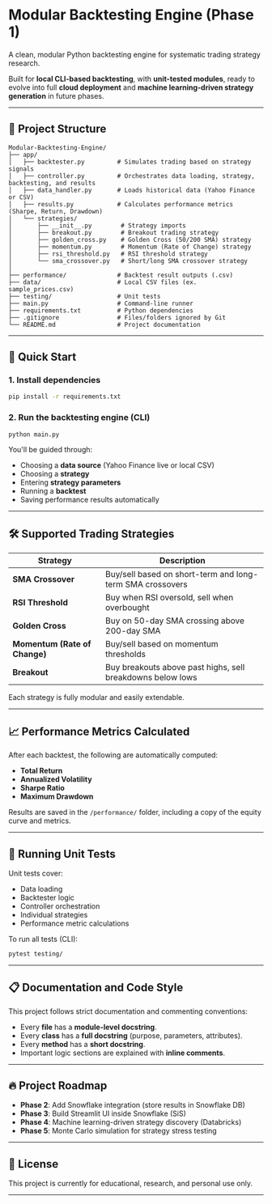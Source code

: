 # Modular Backtesting Engine (Phase 1)

A clean, modular Python backtesting engine for systematic trading strategy research.

Built for **local CLI-based backtesting**, with **unit-tested modules**, ready to evolve into full **cloud deployment** and **machine learning-driven strategy generation** in future phases.

---

## 📂 Project Structure

```plaintext
Modular-Backtesting-Engine/
├── app/
│   ├── backtester.py         # Simulates trading based on strategy signals
│   ├── controller.py         # Orchestrates data loading, strategy, backtesting, and results
│   ├── data_handler.py       # Loads historical data (Yahoo Finance or CSV)
│   ├── results.py            # Calculates performance metrics (Sharpe, Return, Drawdown)
│   └── strategies/
│       ├── __init__.py        # Strategy imports
│       ├── breakout.py        # Breakout trading strategy
│       ├── golden_cross.py    # Golden Cross (50/200 SMA) strategy
│       ├── momentum.py        # Momentum (Rate of Change) strategy
│       ├── rsi_threshold.py   # RSI threshold strategy
│       └── sma_crossover.py   # Short/long SMA crossover strategy
│
├── performance/              # Backtest result outputs (.csv)
├── data/                     # Local CSV files (ex. sample_prices.csv)
├── testing/                  # Unit tests
├── main.py                   # Command-line runner
├── requirements.txt          # Python dependencies
├── .gitignore                # Files/folders ignored by Git
└── README.md                 # Project documentation
```

---

## 🚀 Quick Start

### 1. Install dependencies
```bash
pip install -r requirements.txt
```

### 2. Run the backtesting engine (CLI)
```bash
python main.py
```
You'll be guided through:
- Choosing a **data source** (Yahoo Finance live or local CSV)
- Choosing a **strategy**
- Entering **strategy parameters**
- Running a **backtest**
- Saving performance results automatically

---

## 🛠 Supported Trading Strategies

| Strategy                    | Description |
|------------------------------|-------------|
| **SMA Crossover**            | Buy/sell based on short-term and long-term SMA crossovers |
| **RSI Threshold**            | Buy when RSI oversold, sell when overbought |
| **Golden Cross**             | Buy on 50-day SMA crossing above 200-day SMA |
| **Momentum (Rate of Change)**| Buy/sell based on momentum thresholds |
| **Breakout**                 | Buy breakouts above past highs, sell breakdowns below lows |

Each strategy is fully modular and easily extendable.

---

## 📈 Performance Metrics Calculated

After each backtest, the following are automatically computed:

- **Total Return**
- **Annualized Volatility**
- **Sharpe Ratio**
- **Maximum Drawdown**

Results are saved in the `/performance/` folder, including a copy of the equity curve and metrics.

---

## 🧪 Running Unit Tests

Unit tests cover:
- Data loading
- Backtester logic
- Controller orchestration
- Individual strategies
- Performance metric calculations

To run all tests (CLI):

```bash
pytest testing/
```

---

## 📋 Documentation and Code Style

This project follows strict documentation and commenting conventions:
- Every **file** has a **module-level docstring**.
- Every **class** has a **full docstring** (purpose, parameters, attributes).
- Every **method** has a **short docstring**.
- Important logic sections are explained with **inline comments**.

---

## 🔥 Project Roadmap

- **Phase 2**: Add Snowflake integration (store results in Snowflake DB)
- **Phase 3**: Build Streamlit UI inside Snowflake (SiS)
- **Phase 4**: Machine learning-driven strategy discovery (Databricks)
- **Phase 5**: Monte Carlo simulation for strategy stress testing

---

## 📜 License

This project is currently for educational, research, and personal use only.

---
